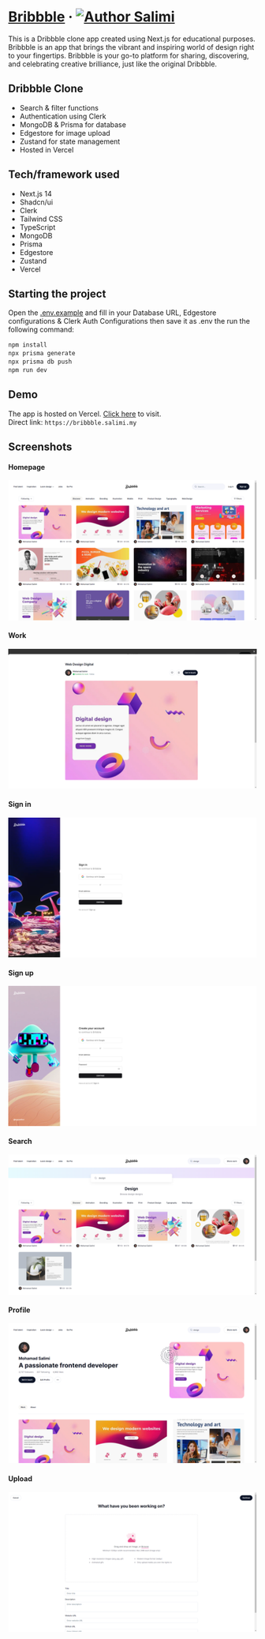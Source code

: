 # [Bribbble](https://bribbble.salimi.my) &middot; [![Author Salimi](https://img.shields.io/badge/Author-Salimi-%3C%3E)](https://www.linkedin.com/in/mohamad-salimi/)

This is a Dribbble clone app created using Next.js for educational purposes. Bribbble is an app that brings the vibrant and inspiring world of design right to your fingertips. Bribbble is your go-to platform for sharing, discovering, and celebrating creative brilliance, just like the original Dribbble.

## Dribbble Clone

- Search & filter functions
- Authentication using Clerk
- MongoDB & Prisma for database
- Edgestore for image upload
- Zustand for state management
- Hosted in Vercel

## Tech/framework used

- Next.js 14
- Shadcn/ui
- Clerk
- Tailwind CSS
- TypeScript
- MongoDB
- Prisma
- Edgestore
- Zustand
- Vercel

## Starting the project

Open the [.env.example](/.env.example) and fill in your Database URL, Edgestore configurations & Clerk Auth Configurations then save it as .env the run the following command:

```bash
npm install
npx prisma generate
npx prisma db push
npm run dev
```

## Demo

The app is hosted on Vercel. [Click here](https://bribbble.salimi.my) to visit.
<br>
Direct link: `https://bribbble.salimi.my`

## Screenshots

#### Homepage

![Homepage](/screenshots/screenshot-1.png)

#### Work

![Work](/screenshots/screenshot-2.png)

#### Sign in

![Sign in](/screenshots/screenshot-3.png)

#### Sign up

![Sign up](/screenshots/screenshot-4.png)

#### Search

![Search](/screenshots/screenshot-5.png)

#### Profile

![Profile](/screenshots/screenshot-6.png)

#### Upload

![Upload](/screenshots/screenshot-7.png)
